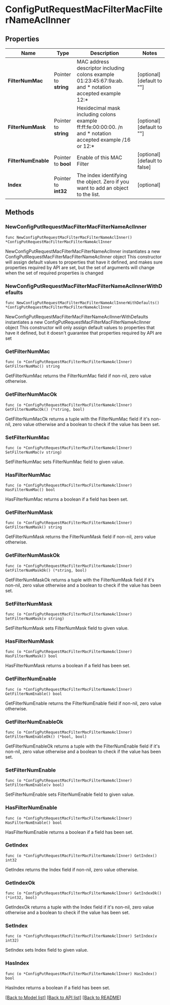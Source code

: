 # ConfigPutRequestMacFilterMacFilterNameAclInner

## Properties

Name | Type | Description | Notes
------------ | ------------- | ------------- | -------------
**FilterNumMac** | Pointer to **string** | MAC address descriptor including colons example 01:23:45:67:9a:ab. and * notation accepted example 12:* | [optional] [default to ""]
**FilterNumMask** | Pointer to **string** | Hexidecimal mask including colons example ff:ff:fe:00:00:00. /n and * notation accepted example /16 or 12:* | [optional] [default to ""]
**FilterNumEnable** | Pointer to **bool** | Enable of this MAC Filter  | [optional] [default to false]
**Index** | Pointer to **int32** | The index identifying the object. Zero if you want to add an object to the list. | [optional] 

## Methods

### NewConfigPutRequestMacFilterMacFilterNameAclInner

`func NewConfigPutRequestMacFilterMacFilterNameAclInner() *ConfigPutRequestMacFilterMacFilterNameAclInner`

NewConfigPutRequestMacFilterMacFilterNameAclInner instantiates a new ConfigPutRequestMacFilterMacFilterNameAclInner object
This constructor will assign default values to properties that have it defined,
and makes sure properties required by API are set, but the set of arguments
will change when the set of required properties is changed

### NewConfigPutRequestMacFilterMacFilterNameAclInnerWithDefaults

`func NewConfigPutRequestMacFilterMacFilterNameAclInnerWithDefaults() *ConfigPutRequestMacFilterMacFilterNameAclInner`

NewConfigPutRequestMacFilterMacFilterNameAclInnerWithDefaults instantiates a new ConfigPutRequestMacFilterMacFilterNameAclInner object
This constructor will only assign default values to properties that have it defined,
but it doesn't guarantee that properties required by API are set

### GetFilterNumMac

`func (o *ConfigPutRequestMacFilterMacFilterNameAclInner) GetFilterNumMac() string`

GetFilterNumMac returns the FilterNumMac field if non-nil, zero value otherwise.

### GetFilterNumMacOk

`func (o *ConfigPutRequestMacFilterMacFilterNameAclInner) GetFilterNumMacOk() (*string, bool)`

GetFilterNumMacOk returns a tuple with the FilterNumMac field if it's non-nil, zero value otherwise
and a boolean to check if the value has been set.

### SetFilterNumMac

`func (o *ConfigPutRequestMacFilterMacFilterNameAclInner) SetFilterNumMac(v string)`

SetFilterNumMac sets FilterNumMac field to given value.

### HasFilterNumMac

`func (o *ConfigPutRequestMacFilterMacFilterNameAclInner) HasFilterNumMac() bool`

HasFilterNumMac returns a boolean if a field has been set.

### GetFilterNumMask

`func (o *ConfigPutRequestMacFilterMacFilterNameAclInner) GetFilterNumMask() string`

GetFilterNumMask returns the FilterNumMask field if non-nil, zero value otherwise.

### GetFilterNumMaskOk

`func (o *ConfigPutRequestMacFilterMacFilterNameAclInner) GetFilterNumMaskOk() (*string, bool)`

GetFilterNumMaskOk returns a tuple with the FilterNumMask field if it's non-nil, zero value otherwise
and a boolean to check if the value has been set.

### SetFilterNumMask

`func (o *ConfigPutRequestMacFilterMacFilterNameAclInner) SetFilterNumMask(v string)`

SetFilterNumMask sets FilterNumMask field to given value.

### HasFilterNumMask

`func (o *ConfigPutRequestMacFilterMacFilterNameAclInner) HasFilterNumMask() bool`

HasFilterNumMask returns a boolean if a field has been set.

### GetFilterNumEnable

`func (o *ConfigPutRequestMacFilterMacFilterNameAclInner) GetFilterNumEnable() bool`

GetFilterNumEnable returns the FilterNumEnable field if non-nil, zero value otherwise.

### GetFilterNumEnableOk

`func (o *ConfigPutRequestMacFilterMacFilterNameAclInner) GetFilterNumEnableOk() (*bool, bool)`

GetFilterNumEnableOk returns a tuple with the FilterNumEnable field if it's non-nil, zero value otherwise
and a boolean to check if the value has been set.

### SetFilterNumEnable

`func (o *ConfigPutRequestMacFilterMacFilterNameAclInner) SetFilterNumEnable(v bool)`

SetFilterNumEnable sets FilterNumEnable field to given value.

### HasFilterNumEnable

`func (o *ConfigPutRequestMacFilterMacFilterNameAclInner) HasFilterNumEnable() bool`

HasFilterNumEnable returns a boolean if a field has been set.

### GetIndex

`func (o *ConfigPutRequestMacFilterMacFilterNameAclInner) GetIndex() int32`

GetIndex returns the Index field if non-nil, zero value otherwise.

### GetIndexOk

`func (o *ConfigPutRequestMacFilterMacFilterNameAclInner) GetIndexOk() (*int32, bool)`

GetIndexOk returns a tuple with the Index field if it's non-nil, zero value otherwise
and a boolean to check if the value has been set.

### SetIndex

`func (o *ConfigPutRequestMacFilterMacFilterNameAclInner) SetIndex(v int32)`

SetIndex sets Index field to given value.

### HasIndex

`func (o *ConfigPutRequestMacFilterMacFilterNameAclInner) HasIndex() bool`

HasIndex returns a boolean if a field has been set.


[[Back to Model list]](../README.md#documentation-for-models) [[Back to API list]](../README.md#documentation-for-api-endpoints) [[Back to README]](../README.md)


